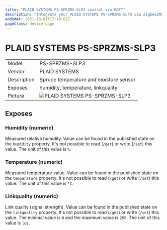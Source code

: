 ```yaml
---
title: "PLAID SYSTEMS PS-SPRZMS-SLP3 control via MQTT"
description: "Integrate your PLAID SYSTEMS PS-SPRZMS-SLP3 via Zigbee2MQTT with whatever smart home infrastructure you are using without the vendors bridge or gateway."
addedAt: 2021-10-01T17:18:02Z
pageClass: device-page
---
```


<!-- !!!! -->
<!-- ATTENTION: This file is auto-generated through docgen! -->
<!-- You can only edit the "Notes"-Section between the two comment lines "Notes BEGIN" and "Notes END". -->
<!-- Do not use h1 or h2 heading within "## Notes"-Section. -->
<!-- !!!! -->

# PLAID SYSTEMS PS-SPRZMS-SLP3

|     |     |
|-----|-----|
| Model | PS-SPRZMS-SLP3  |
| Vendor  | PLAID SYSTEMS  |
| Description | Spruce temperature and moisture sensor |
| Exposes | humidity, temperature, linkquality |
| Picture | ![PLAID SYSTEMS PS-SPRZMS-SLP3](https://www.zigbee2mqtt.io/images/devices/PS-SPRZMS-SLP3.jpg) |


<!-- Notes BEGIN: You can edit here. Add "## Notes" headline if not already present. -->


<!-- Notes END: Do not edit below this line -->


## Exposes

### Humidity (numeric)
Measured relative humidity.
Value can be found in the published state on the `humidity` property.
It's not possible to read (`/get`) or write (`/set`) this value.
The unit of this value is `%`.

### Temperature (numeric)
Measured temperature value.
Value can be found in the published state on the `temperature` property.
It's not possible to read (`/get`) or write (`/set`) this value.
The unit of this value is `°C`.

### Linkquality (numeric)
Link quality (signal strength).
Value can be found in the published state on the `linkquality` property.
It's not possible to read (`/get`) or write (`/set`) this value.
The minimal value is `0` and the maximum value is `255`.
The unit of this value is `lqi`.

